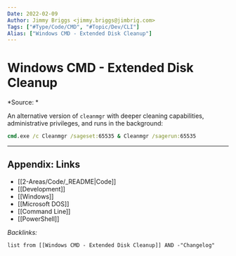 ```yaml
---
Date: 2022-02-09
Author: Jimmy Briggs <jimmy.briggs@jimbrig.com>
Tags: ["#Type/Code/CMD", "#Topic/Dev/CLI"]
Alias: ["Windows CMD - Extended Disk Cleanup"]
---
```


# Windows CMD - Extended Disk Cleanup

*Source: *

An alternative version of `cleanmgr` with deeper cleaning capabilities, administrative privileges, and runs in the background:

```cmd
cmd.exe /c Cleanmgr /sageset:65535 & Cleanmgr /sagerun:65535
```

***

## Appendix: Links

- [[2-Areas/Code/_README|Code]]
- [[Development]]
- [[Windows]]
- [[Microsoft DOS]]
- [[Command Line]]
- [[PowerShell]]

*Backlinks:*

```dataview
list from [[Windows CMD - Extended Disk Cleanup]] AND -"Changelog"
```
